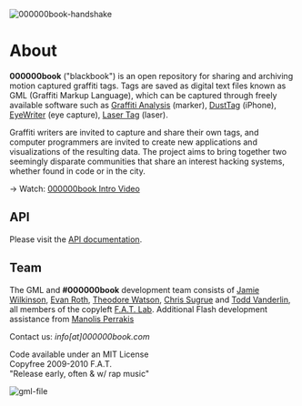 ![000000book-handshake](https://000000book.com/images/000000book-handshake.jpg)

# About

**000000book** ("blackbook") is an open repository for sharing and archiving motion captured graffiti tags. Tags are saved as digital text files known as GML (Graffiti Markup Language), which can be captured through freely available software such as [Graffiti Analysis](http://graffitianalysis.com) (marker), [DustTag](http://graffitianalysis.com/iphone) (iPhone), [EyeWriter](http://eyewriter.org) (eye capture), [Laser Tag](http://graffitiresearchlab.com/?page_id=76) (laser).

Graffiti writers are invited to capture and share their own tags, and computer programmers are invited to create new applications and visualizations of the resulting data. The project aims to bring together two seemingly disparate communities that share an interest hacking systems, whether found in code or in the city.

→ Watch: [000000book Intro Video](http://vimeo.com/8072358)

## API

Please visit the [API documentation](http://jamiedubs.com/wikis/blackbook/).

## Team

The GML and **#000000book** development team consists of [Jamie Wilkinson](http://jamiedubs.com),
[Evan Roth](http://evan-roth.com), [Theodore Watson](http://www.theowatson.com),
[Chris Sugrue](http://csugrue.com/) and [Todd Vanderlin](http://toddvanderlin.com/),
all members of the copyleft [F.A.T. Lab](http://fffff.at). Additional Flash development assistance from [Manolis Perrakis](http://art.manorius.com/)

Contact us: _info[at]000000book.com_

Code available under an MIT License<br/>
Copyfree 2009-2010 F.A.T.<br/>
"Release early, often & w/ rap music"

![gml-file](https://000000book.com/images/gml-file.png)
